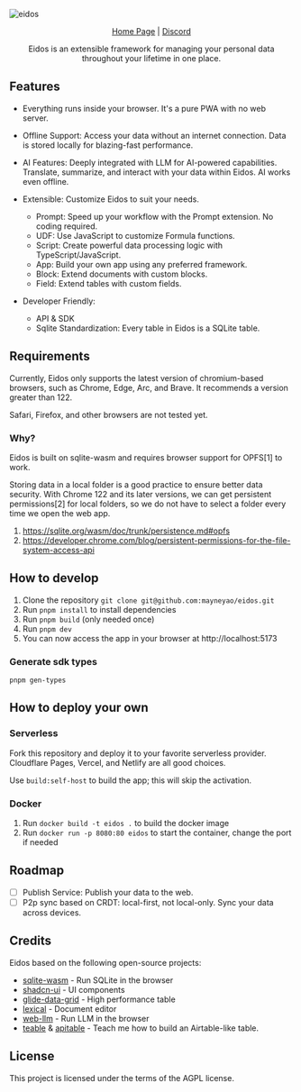![eidos](/public/show/table-and-doc.webp)

<div align="center">
    <a href="https://eidos.space?home=1">Home Page</a> |
    <a href="https://discord.gg/bsGMPDR23b">Discord</a>
    <p>
    Eidos is an extensible framework for managing your personal data throughout your lifetime in one place.
    </p>
</div>

## Features

- Everything runs inside your browser. It's a pure PWA with no web server.
- Offline Support: Access your data without an internet connection. Data is stored locally for blazing-fast performance.
- AI Features: Deeply integrated with LLM for AI-powered capabilities. Translate, summarize, and interact with your data within Eidos. AI works even offline.
- Extensible: Customize Eidos to suit your needs.

  - Prompt: Speed up your workflow with the Prompt extension. No coding required.
  - UDF: Use JavaScript to customize Formula functions.
  - Script: Create powerful data processing logic with TypeScript/JavaScript.
  - App: Build your own app using any preferred framework.
  - Block: Extend documents with custom blocks.
  - Field: Extend tables with custom fields.

- Developer Friendly:

  - API & SDK
  - Sqlite Standardization: Every table in Eidos is a SQLite table.

## Requirements

Currently, Eidos only supports the latest version of chromium-based browsers, such as Chrome, Edge, Arc, and Brave. It recommends a version greater than 122.

Safari, Firefox, and other browsers are not tested yet.

### Why?

Eidos is built on sqlite-wasm and requires browser support for OPFS[1] to work.

Storing data in a local folder is a good practice to ensure better data security. With Chrome 122 and its later versions, we can get persistent permissions[2] for local folders, so we do not have to select a folder every time we open the web app.

1. https://sqlite.org/wasm/doc/trunk/persistence.md#opfs
2. https://developer.chrome.com/blog/persistent-permissions-for-the-file-system-access-api

## How to develop

1. Clone the repository `git clone git@github.com:mayneyao/eidos.git`
2. Run `pnpm install` to install dependencies
3. Run `pnpm build` (only needed once)
4. Run `pnpm dev`
5. You can now access the app in your browser at http://localhost:5173

### Generate sdk types

```shell
pnpm gen-types
```

## How to deploy your own

### Serverless

Fork this repository and deploy it to your favorite serverless provider. Cloudflare Pages, Vercel, and Netlify are all good choices.

Use `build:self-host` to build the app; this will skip the activation.

### Docker

1. Run `docker build -t eidos .` to build the docker image
2. Run `docker run -p 8080:80 eidos` to start the container, change the port if needed

## Roadmap

- [ ] Publish Service: Publish your data to the web.
- [ ] P2p sync based on CRDT: local-first, not local-only. Sync your data across devices.

## Credits

Eidos based on the following open-source projects:

- [sqlite-wasm](https://github.com/sqlite/sqlite-wasm) - Run SQLite in the browser
- [shadcn-ui](https://github.com/shadcn-ui/ui) - UI components
- [glide-data-grid](https://github.com/glideapps/glide-data-grid) - High performance table
- [lexical](https://github.com/facebook/lexical) - Document editor
- [web-llm](https://github.com/mlc-ai/web-llm) - Run LLM in the browser
- [teable](https://github.com/teableio/teable) & [apitable](https://github.com/apitable/apitable) - Teach me how to build an Airtable-like table.

## License

This project is licensed under the terms of the AGPL license.
